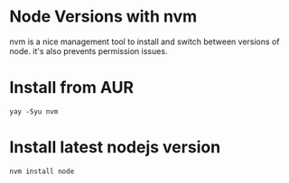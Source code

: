 # Node Versions with nvm

nvm is a nice management tool to install and switch between versions
of node. it's also prevents permission issues.

# Install from AUR

`yay -Syu nvm`

# Install latest nodejs version

`nvm install node`
